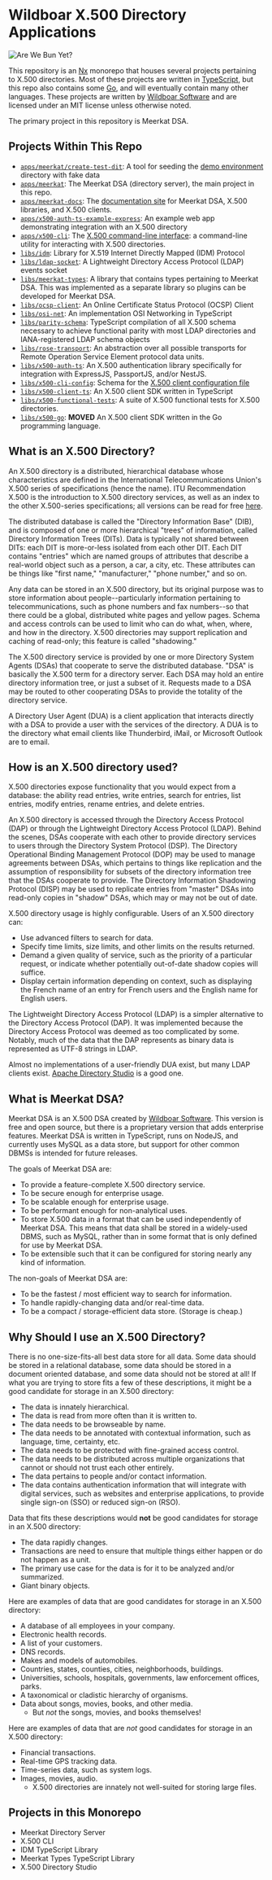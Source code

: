 # Wildboar X.500 Directory Applications

![Are We Bun Yet?](https://github.com/Wildboar-Software/directory/actions/workflows/bun.yml/badge.svg)

This repository is an [Nx](https://nx.dev) monorepo that houses several projects
pertaining to X.500 directories. Most of these projects are written in
[TypeScript](https://www.typescriptlang.org/), but this repo also contains some
[Go](https://go.dev/), and will eventually contain many other languages. These
projects are written by [Wildboar Software](https://wildboarsoftware.com/en) and
are licensed under an MIT license unless otherwise noted.

The primary project in this repository is Meerkat DSA.

## Projects Within This Repo

- [`apps/meerkat/create-test-dit`](https://github.com/Wildboar-Software/directory/tree/master/apps/create-test-dit): A tool for seeding the [demo environment](https://wildboar-software.github.io/directory/docs/demo) directory with fake data
- [`apps/meerkat`](https://github.com/Wildboar-Software/directory/tree/master/apps/meerkat): The Meerkat DSA (directory server), the main project in this repo.
- [`apps/meerkat-docs`](https://github.com/Wildboar-Software/directory/tree/master/apps/meerkat-docs): The [documentation site](https://wildboar-software.github.io/directory/) for Meerkat DSA, X.500 libraries, and X.500 clients.
- [`apps/x500-auth-ts-example-express`](https://github.com/Wildboar-Software/directory/tree/master/apps/x500-auth-ts-example-express): An example web app demonstrating integration with an X.500 directory
- [`apps/x500-cli`](https://github.com/Wildboar-Software/directory/tree/master/apps/x500-cli): The [X.500 command-line interface](https://wildboar-software.github.io/directory/docs/x500cli): a command-line utility for interacting with X.500 directories.
- [`libs/idm`](https://github.com/Wildboar-Software/directory/tree/master/idm): Library for X.519 Internet Directly Mapped (IDM) Protocol
- [`libs/ldap-socket`](https://github.com/Wildboar-Software/directory/tree/master/ldap-socket): A Lightweight Directory Access Protocol (LDAP) events socket
- [`libs/meerkat-types`](https://github.com/Wildboar-Software/directory/tree/master/meerkat-types): A library that contains types pertaining to Meerkat DSA. This was implemented as a separate library so plugins can be developed for Meerkat DSA.
- [`libs/ocsp-client`](https://github.com/Wildboar-Software/directory/tree/master/ocsp-client): An Online Certificate Status Protocol (OCSP) Client
- [`libs/osi-net`](https://github.com/Wildboar-Software/directory/tree/master/osi-net): An implementation OSI Networking in TypeScript
- [`libs/parity-schema`](https://github.com/Wildboar-Software/directory/tree/master/parity-schema): TypeScript compilation of all X.500 schema necessary to achieve functional parity with most LDAP directories and IANA-registered
LDAP schema objects
- [`libs/rose-transport`](https://github.com/Wildboar-Software/directory/tree/master/rose-transport): An abstraction over all possible transports for Remote Operation Service Element protocol data units.
- [`libs/x500-auth-ts`](https://github.com/Wildboar-Software/directory/tree/master/x500-auth-ts): An X.500 authentication library specifically for integration with ExpressJS, PassportJS, and/or NestJS.
- [`libs/x500-cli-config`](https://github.com/Wildboar-Software/directory/tree/master/x500-cli-config): Schema for the
[X.500 client configuration file](https://wildboar-software.github.io/directory/docs/client-config)
- [`libs/x500-client-ts`](https://github.com/Wildboar-Software/directory/tree/master/x500-client-ts): An X.500 client SDK written in TypeScript
- [`libs/x500-functional-tests`](https://github.com/Wildboar-Software/directory/tree/master/x500-functional-tests): A suite of X.500 functional tests for X.500 directories.
- [`libs/x500-go`](https://github.com/Wildboar-Software/x500-go): **MOVED** An X.500 client SDK written in the Go programming language.

## What is an X.500 Directory?

An X.500 directory is a distributed, hierarchical database whose characteristics
are defined in the International Telecommunications Union's X.500 series of
specifications (hence the name). ITU Recommendation X.500 is the introduction
to X.500 directory services, as well as an index to the other X.500-series
specifications; all versions can be read for free
[here](https://www.itu.int/rec/T-REC-X.500/en).

The distributed database is called the "Directory Information Base" (DIB), and
is composed of one or more hierarchical "trees" of information, called
Directory Information Trees (DITs). Data is typically not shared between DITs:
each DIT is more-or-less isolated from each other DIT. Each DIT contains
"entries" which are named groups of attributes that describe a real-world object
such as a person, a car, a city, etc. These attributes can be things like
"first name," "manufacturer," "phone number," and so on.

Any data can be stored in an X.500 directory, but its original purpose was to
store information about people--particularly information pertaining to
telecommunications, such as phone numbers and fax numbers--so that there could
be a global, distributed white pages and yellow pages. Schema and access
controls can be used to limit who can do what, when, where, and how in the
directory. X.500 directories may support replication and caching of read-only;
this feature is called "shadowing."

The X.500 directory service is provided by one or more Directory System Agents
(DSAs) that cooperate to serve the distributed database. "DSA" is basically the
X.500 term for a directory server. Each DSA may hold an entire directory
information tree, or just a subset of it. Requests made to a DSA may be routed
to other cooperating DSAs to provide the totality of the directory service.

A Directory User Agent (DUA) is a client application that interacts directly
with a DSA to provide a user with the services of the directory. A DUA is to the
directory what email clients like Thunderbird, iMail, or Microsoft Outlook are
to email.

## How is an X.500 directory used?

X.500 directories expose functionality that you would expect from a database:
the ability read entries, write entries, search for entries, list entries,
modify entries, rename entries, and delete entries.

An X.500 directory is accessed through the Directory Access Protocol (DAP) or
through the Lightweight Directory Access Protocol (LDAP). Behind the scenes,
DSAs cooperate with each other to provide directory services to users through
the Directory System Protocol (DSP). The Directory Operational Binding
Management Protocol (DOP) may be used to manage agreements between DSAs, which
pertains to things like replication and the assumption of responsibility for
subsets of the directory information tree that the DSAs cooperate to provide.
The Directory Information Shadowing Protocol (DISP) may be used to replicate
entries from "master" DSAs into read-only copies in "shadow" DSAs, which may or
may not be out of date.

X.500 directory usage is highly configurable. Users of an X.500 directory can:

- Use advanced filters to search for data.
- Specify time limits, size limits, and other limits on the results returned.
- Demand a given quality of service, such as the priority of a particular
  request, or indicate whether potentially out-of-date shadow copies will
  suffice.
- Display certain information depending on context, such as
  displaying the French name of an entry for French users and the English name
  for English users.

The Lightweight Directory Access Protocol (LDAP) is a simpler alternative to the
Directory Access Protocol (DAP). It was implemented because the Directory Access
Protocol was deemed as too complicated by some. Notably, much of the data that
the DAP represents as binary data is represented as UTF-8 strings in LDAP.

Almost no implementations of a user-friendly DUA exist, but many LDAP clients
exist. [Apache Directory Studio](https://directory.apache.org/studio/) is a good
one.

## What is Meerkat DSA?

Meerkat DSA is an X.500 DSA created by
[Wildboar Software](https://wildboarsoftware.com/en). This version is free and
open source, but there is a proprietary version that adds enterprise features.
Meerkat DSA is written in TypeScript, runs on NodeJS, and currently uses MySQL
as a data store, but support for other common DBMSs is intended for future
releases.

The goals of Meerkat DSA are:

- To provide a feature-complete X.500 directory service.
- To be secure enough for enterprise usage.
- To be scalable enough for enterprise usage.
- To be performant enough for non-analytical uses.
- To store X.500 data in a format that can be used independently of Meerkat DSA.
  This means that data shall be stored in a widely-used DBMS, such as MySQL,
  rather than in some format that is only defined for use by Meerkat DSA.
- To be extensible such that it can be configured for storing nearly any kind of
  information.

The non-goals of Meerkat DSA are:

- To be the fastest / most efficient way to search for information.
- To handle rapidly-changing data and/or real-time data.
- To be a compact / storage-efficient data store. (Storage is cheap.)

## Why Should I use an X.500 Directory?

There is no one-size-fits-all best data store for all data. Some data should be
stored in a relational database, some data should be stored in a document
oriented database, and some data should not be stored at all! If what you are
trying to store fits a few of these descriptions, it might be a good candidate
for storage in an X.500 directory:

- The data is innately hierarchical.
- The data is read from more often than it is written to.
- The data needs to be browseable by name.
- The data needs to be annotated with contextual information, such as
  language, time, certainty, etc.
- The data needs to be protected with fine-grained access control.
- The data needs to be distributed across multiple organizations that cannot
  or should not trust each other entirely.
- The data pertains to people and/or contact information.
- The data contains authentication information that will integrate with
  digital services, such as websites and enterprise applications, to provide
  single sign-on (SSO) or reduced sign-on (RSO).

Data that fits these descriptions would **not** be good candidates for storage
in an X.500 directory:

- The data rapidly changes.
- Transactions are need to ensure that multiple things either happen or do not
  happen as a unit.
- The primary use case for the data is for it to be analyzed and/or summarized.
- Giant binary objects.

Here are examples of data that are good candidates for storage in an X.500
directory:

- A database of all employees in your company.
- Electronic health records.
- A list of your customers.
- DNS records.
- Makes and models of automobiles.
- Countries, states, counties, cities, neighborhoods, buildings.
- Universities, schools, hospitals, governments, law enforcement
  offices, parks.
- A taxonomical or cladistic hierarchy of organisms.
- Data about songs, movies, books, and other media.
  - But _not_ the songs, movies, and books themselves!

Here are examples of data that are _not_ good candidates for storage in an X.500
directory:

- Financial transactions.
- Real-time GPS tracking data.
- Time-series data, such as system logs.
- Images, movies, audio.
  - X.500 directories are innately not well-suited for storing large files.

## Projects in this Monorepo

- Meerkat Directory Server
- X.500 CLI
- IDM TypeScript Library
- Meerkat Types TypeScript Library
- X.500 Directory Studio
